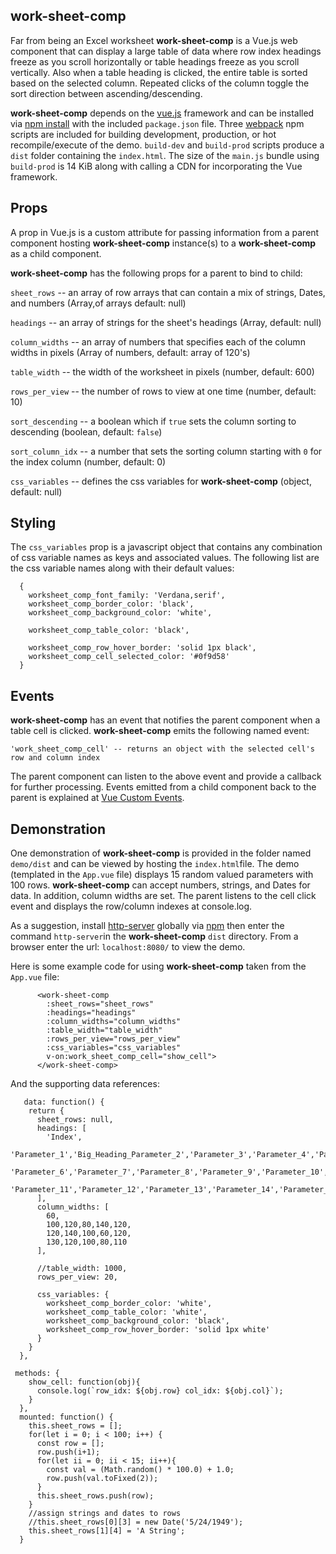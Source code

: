 ## work-sheet-comp

Far from being an Excel worksheet **work-sheet-comp** is a Vue.js web component that can display a large table of data where row index headings freeze as you scroll horizontally or table headings freeze as you scroll vertically.  Also when a table heading is clicked, the entire table is sorted based on the selected column.  Repeated clicks of the column toggle the sort direction between ascending/descending. 

 **work-sheet-comp** depends on the [vue.js](https://vuejs.org/ "Vue.js") framework and can be installed via [npm install](https://docs.npmjs.com/cli/install.html "npm install") with the included `package.json` file.  Three [webpack](https://webpack.js.org/concepts/) npm scripts are included for building  development, production, or hot recompile/execute of the demo.   `build-dev` and `build-prod` scripts produce  a `dist` folder containing the `index.html`.  The size of the `main.js` bundle using `build-prod` is 14 KiB along with calling a CDN for incorporating the Vue framework.

## Props

A prop in Vue.js is a custom attribute for passing information from a parent component hosting **work-sheet-comp**  instance(s) to a **work-sheet-comp**  as a child component. 

**work-sheet-comp**  has the following props for a parent to bind to child:

`sheet_rows` -- an array of row arrays that can contain a mix of strings, Dates, and numbers (Array,of arrays default: null)

`headings` -- an array of strings for the sheet's headings (Array, default: null)

`column_widths` -- an array of numbers that specifies each of the column widths in pixels (Array of numbers, default: array of 120's)

`table_width`  --  the width of the worksheet in pixels (number, default: 600)

`rows_per_view`  --  the number of rows to view at one time (number, default: 10)

`sort_descending` -- a boolean which if `true` sets the column sorting to descending (boolean, default: `false`)

`sort_column_idx` -- a number that sets the sorting column starting with `0` for the index column (number, default: 0)

`css_variables` -- defines the css variables for **work-sheet-comp** (object, default: null)

## Styling

The `css_variables` prop is a javascript object that contains any combination of css variable names as keys and associated values.  The following list are the css variable names along with their default values:

```
  {
    worksheet_comp_font_family: 'Verdana,serif',
    worksheet_comp_border_color: 'black',
    worksheet_comp_background_color: 'white',

    worksheet_comp_table_color: 'black',

    worksheet_comp_row_hover_border: 'solid 1px black',
    worksheet_comp_cell_selected_color: '#0f9d58'
  }
```

## Events

**work-sheet-comp** has an event that notifies the parent component when a table cell is clicked.  **work-sheet-comp** emits the following named event:

```
'work_sheet_comp_cell' -- returns an object with the selected cell's row and column index
```

The parent component can listen to the above event and provide a callback for further processing.  Events emitted from a child component back to the parent is explained at [Vue Custom Events](https://vuejs.org/v2/guide/components.html#Using-v-on-with-Custom-Events).

## Demonstration

One demonstration of **work-sheet-comp**  is provided in the folder named `demo/dist` and can be viewed by hosting the `index.html`file.  The demo (templated in the `App.vue` file) displays 15 random valued parameters with 100 rows.  **work-sheet-comp** can accept numbers, strings, and Dates for data.  In addition, column widths are set.  The parent listens to the cell click event and displays the row/column indexes at console.log.

As a suggestion, install [http-server](https://www.npmjs.com/package/http-server "http-server") globally via [npm](https://www.npmjs.com/ "npm") then enter the command `http-server`in the **work-sheet-comp** `dist` directory.  From a browser enter the url: `localhost:8080/` to view the demo.

Here is some example code for using **work-sheet-comp**  taken from the `App.vue` file:

```
      <work-sheet-comp
        :sheet_rows="sheet_rows"
        :headings="headings"
        :column_widths="column_widths"
        :table_width="table_width"
        :rows_per_view="rows_per_view"
        :css_variables="css_variables"
        v-on:work_sheet_comp_cell="show_cell">
      </work-sheet-comp>
```

And the supporting data references:

```
   data: function() {
    return {
      sheet_rows: null,
      headings: [
        'Index',
        'Parameter_1','Big_Heading_Parameter_2','Parameter_3','Parameter_4','Parameter_5',
        'Parameter_6','Parameter_7','Parameter_8','Parameter_9','Parameter_10',
        'Parameter_11','Parameter_12','Parameter_13','Parameter_14','Parameter_15'
      ],
      column_widths: [
        60,
        100,120,80,140,120,
        120,140,100,60,120,
        130,120,100,80,110
      ],

      //table_width: 1000,
      rows_per_view: 20,

      css_variables: {
        worksheet_comp_border_color: 'white',
        worksheet_comp_table_color: 'white',
        worksheet_comp_background_color: 'black',
        worksheet_comp_row_hover_border: 'solid 1px white'
      }
    }
  },
```

```
 methods: {
    show_cell: function(obj){
      console.log(`row_idx: ${obj.row} col_idx: ${obj.col}`);
    }
  },
  mounted: function() {
    this.sheet_rows = [];
    for(let i = 0; i < 100; i++) {
      const row = [];
      row.push(i+1);
      for(let ii = 0; ii < 15; ii++){
        const val = (Math.random() * 100.0) + 1.0;
        row.push(val.toFixed(2));
      }
      this.sheet_rows.push(row);
    }
    //assign strings and dates to rows
    //this.sheet_rows[0][3] = new Date('5/24/1949');
    this.sheet_rows[1][4] = 'A String';
  }
```

